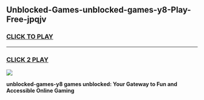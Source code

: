 
## Unblocked-Games-unblocked-games-y8-Play-Free-jpqjv
<h3>
<a href="https://premium76.site?title=unblocked-games-y8&ref=10A">CLICK TO PLAY</a></h3>
<hr>

<h3>
<a href="https://premium76.site?title=unblocked-games-y8&ref=10A">CLICK 2 PLAY</a>
  
</h3>

<a href="https://premium76.site?title=unblocked-games-y8&ref=10A"><img src="https://clearcache.store/games.png"></a>


**unblocked-games-y8 games unblocked: Your Gateway to Fun and Accessible Online Gaming**
